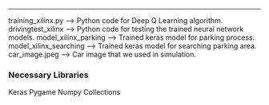 ************************************
training_xilinx.py --> Python code for Deep Q Learning algorithm.
drivingtest_xilinx --> Python code for testing the trained neural network models.
model_xilinx_parking --> Trained keras model for parking process.
model_xilinx_searching --> Trained keras model for searching parking area.
car_image.jpeg --> Car image that we used in simulation.


###   Necessary Libraries   ###
Keras
Pygame
Numpy
Collections

